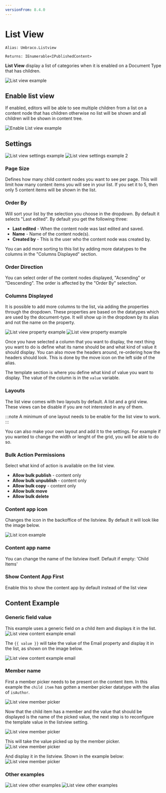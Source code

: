 ```yaml
---
versionFrom: 8.4.0
---
```


# List View

`Alias: Umbraco.Listview`

`Returns: IEnumerable<IPublishedContent>`

**List View** display a list of categories when it is enabled on a Document Type that has children.

![List view example](images/listview.png)

## Enable list view

If enabled, editors will be able to see multiple children from a list on a content node that has children otherwise no list will be shown and all children will be shown in content tree.

![Enable List view example](images/enable-listview.png)

## Settings

![List view settings example](images/listview-settings.png)
![List view settings example 2](images/listview-settings-2.png)

### Page Size

Defines how many child content nodes you want to see per page. This will limit how many content items you will see in your list. If you set it to 5, then only 5 content items will be shown in the list.

### Order By

Will sort your list by the selection you choose in the dropdown. By default it selects "Last edited". By default you get the following three:

- **Last edited** - When the content node was last edited and saved.
- **Name** - Name of the content node(s).
- **Created by** - This is the user who the content node was created by.

You can add more sorting to this list by adding more datatypes to the columns in the "Columns Displayed" section.

### Order Direction

You can select order of the content nodes displayed, "Acsending" or "Descending". The order is affected by the "Order By" selection.

### Columns Displayed

It is possible to add more columns to the list, via adding the properties through the dropdown. These properties are based on the datatypes which are used by the document-type. It will show up in the dropdown by its alias and not the name on the property.

![List view property example](images/listview-property.png)
![List view property example](images/listview-property-dropdown.png)

Once you have selected a column that you want to display, the next thing you want to do is define what its name should be and what kind of value it should display. You can also move the headers around, re-ordering how the headers should look. This is done by the move icon on the left side of the alias.

The template section is where you define what kind of value you want to display. The value of the column is in the ```value``` variable.

### Layouts

The list view comes with two layouts by default. A list and a grid view.
These views can be disable if you are not interested in any of them.

:::note
A minimum of one layout needs to be enable for the list view to work.
:::

You can also make your own layout and add it to the settings. For example if you wanted to change the width or lenght of the grid, you will be able to do so. 

### Bulk Action Permissions
Select what kind of action is available on the list view.

- **Allow bulk publish** - content only
- **Allow bulk unpublish** - content only
- **Allow bulk copy** - content only
- **Allow bulk move**
- **Allow bulk delete**

### Content app icon
Changes the icon in the backoffice of the listview. By default it will look like the image below.

![List icon example](images/list-icon.png)

### Content app name
You can change the name of the listview itself. Default if empty: 'Child Items'

### Show Content App First
Enable this to show the content app by default instead of the list view

## Content Example

### Generic field value
This example uses a generic field on a child item and displays it in the list. 
![List view content example email](images/listview-content-example-email-settings.png)

The ```{{ value }}``` will take the value of the Email property and display it in the list, as shown on the image below.

![List view content example email](images/listview-content-example-email.png)

### Member name

First a member picker needs to be present on the content item. In this example the ```child item``` has gotten a member picker datatype with the alias of ```isAuthor```. 

![List view member picker](images/member-picker.png)

Now that the child item has a member and the value that should be displayed is the name of the picked value, the next step is to reconfigure the template value in the listview setting.

![List view member picker](images/member-picker-settings.png)

This will take the value picked up by the member picker. 
![List view member picker](images/picked-member.png)

And display it in the listview. Shown in the example below:
![List view member picker](images/list-member-picked.png)

### Other examples

![List view other examples](images/others.png)
![List view other examples](images/others-result.png)
